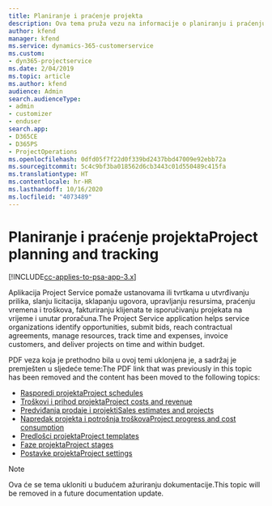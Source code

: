```yaml
---
title: Planiranje i praćenje projekta
description: Ova tema pruža vezu na informacije o planiranju i praćenju u značajci Project Service Automation.
author: kfend
manager: kfend
ms.service: dynamics-365-customerservice
ms.custom:
- dyn365-projectservice
ms.date: 2/04/2019
ms.topic: article
ms.author: kfend
audience: Admin
search.audienceType:
- admin
- customizer
- enduser
search.app:
- D365CE
- D365PS
- ProjectOperations
ms.openlocfilehash: 0dfd05f7f22d0f339bd2437bbd47009e92ebb72a
ms.sourcegitcommit: 5c4c9bf3ba018562d6cb3443c01d550489c415fa
ms.translationtype: HT
ms.contentlocale: hr-HR
ms.lasthandoff: 10/16/2020
ms.locfileid: "4073489"
---
```

# <a name="project-planning-and-tracking"></a><span data-ttu-id="b7d0e-103">Planiranje i praćenje projekta</span><span class="sxs-lookup"><span data-stu-id="b7d0e-103">Project planning and tracking</span></span>

[!INCLUDE[cc-applies-to-psa-app-3.x](../../includes/cc-applies-to-psa-app-3x.md)]

<span data-ttu-id="b7d0e-104">Aplikacija Project Service pomaže ustanovama ili tvrtkama u utvrđivanju prilika, slanju licitacija, sklapanju ugovora, upravljanju resursima, praćenju vremena i troškova, fakturiranju klijenata te isporučivanju projekata na vrijeme i unutar proračuna.</span><span class="sxs-lookup"><span data-stu-id="b7d0e-104">The Project Service application helps service organizations identify opportunities, submit bids, reach contractual agreements, manage resources, track time and expenses, invoice customers, and deliver projects on time and within budget.</span></span> 

<span data-ttu-id="b7d0e-105">PDF veza koja je prethodno bila u ovoj temi uklonjena je, a sadržaj je premješten u sljedeće teme:</span><span class="sxs-lookup"><span data-stu-id="b7d0e-105">The PDF link that was previously in this topic has been removed and the content has been moved to the following topics:</span></span>

- [<span data-ttu-id="b7d0e-106">Rasporedi projekta</span><span class="sxs-lookup"><span data-stu-id="b7d0e-106">Project schedules</span></span>](../project-creating.md)
- [<span data-ttu-id="b7d0e-107">Troškovi i prihod projekta</span><span class="sxs-lookup"><span data-stu-id="b7d0e-107">Project costs and revenue</span></span>](../project-estimating.md)
- [<span data-ttu-id="b7d0e-108">Predviđanja prodaje i projekti</span><span class="sxs-lookup"><span data-stu-id="b7d0e-108">Sales estimates and projects</span></span>](../project-leveraging.md)
- [<span data-ttu-id="b7d0e-109">Napredak projekta i potrošnja troškova</span><span class="sxs-lookup"><span data-stu-id="b7d0e-109">Project progress and cost consumption</span></span>](../project-tracking.md)
- [<span data-ttu-id="b7d0e-110">Predlošci projekta</span><span class="sxs-lookup"><span data-stu-id="b7d0e-110">Project templates</span></span>](../project-templates.md)
- [<span data-ttu-id="b7d0e-111">Faze projekta</span><span class="sxs-lookup"><span data-stu-id="b7d0e-111">Project stages</span></span>](../project-stages.md)
- [<span data-ttu-id="b7d0e-112">Postavke projekta</span><span class="sxs-lookup"><span data-stu-id="b7d0e-112">Project settings</span></span>](../project-settings.md)

> [!NOTE]
> <span data-ttu-id="b7d0e-113">Ova će se tema ukloniti u budućem ažuriranju dokumentacije.</span><span class="sxs-lookup"><span data-stu-id="b7d0e-113">This topic will be removed in a future documentation update.</span></span> 
